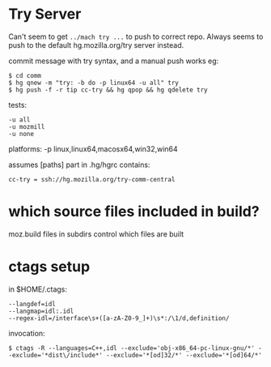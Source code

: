 
# Try Server

Can't seem to get `../mach try ...` to push to correct repo.
Always seems to push to the default hg.mozilla.org/try server instead.

commit message with try syntax, and a manual push works eg:

    $ cd comm
    $ hg qnew -m "try: -b do -p linux64 -u all" try
    $ hg push -f -r tip cc-try && hg qpop && hg qdelete try




tests:

    -u all
    -u mozmill
    -u none

platforms:
    -p linux,linux64,macosx64,win32,win64

assumes [paths] part in .hg/hgrc contains:

    cc-try = ssh://hg.mozilla.org/try-comm-central

# which source files included in build?

moz.build files in subdirs control which files are built

# ctags setup

in $HOME/.ctags:

    --langdef=idl
    --langmap=idl:.idl
    --regex-idl=/interface\s+([a-zA-Z0-9_]+)\s*:/\1/d,definition/

invocation:

    $ ctags -R --languages=C++,idl --exclude='obj-x86_64-pc-linux-gnu/*' --exclude='*dist\/include*' --exclude='*[od]32/*' --exclude='*[od]64/*'

